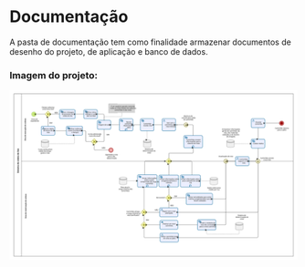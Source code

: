 # Documentação
A pasta de documentação tem como finalidade armazenar documentos de desenho do projeto, de aplicação e banco de dados.

### Imagem do projeto:
<img src="https://raw.githubusercontent.com/Luigi-Braghittoni/SIColetaLixo/067930d85ca7ddc51355daa41a1f3e09cac93c74/Documentacao/Visao%20e%20Escopo.svg">

